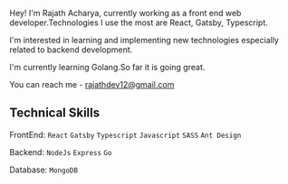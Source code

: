 Hey! I'm Rajath Acharya, currently working as a front end web developer.Technologies I use the most are React, Gatsby, Typescript.

I'm interested in learning and implementing new technologies especially related to backend development.

I'm currently learning Golang.So far it is going great.

You can reach me - rajathdev12@gmail.com

Technical Skills
----

FrontEnd: `React` `Gatsby` `Typescript` `Javascript` `SASS` `Ant Design`

Backend: `NodeJs` `Express` `Go`

Database: `MongoDB`


